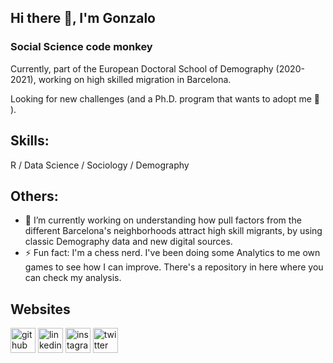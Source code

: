 ## Hi there 👋, I'm Gonzalo
### Social Science code monkey

Currently, part of the European Doctoral School of Demography (2020-2021), working on high skilled migration in Barcelona.

Looking for new challenges (and a Ph.D. program that wants to adopt me :eyes: ).


## Skills: 
 R / Data Science / Sociology / Demography

## Others:

- 🔭 I’m currently working on understanding how pull factors from the different Barcelona's neighborhoods attract high skill migrants, by using classic Demography data and new digital sources. 
- ⚡ Fun fact: I'm a chess nerd. I've been doing some Analytics to me own games to see how I can improve. There's a repository in here where you can check my analysis. 


## Websites
[<img src='https://cdn.jsdelivr.net/npm/simple-icons@3.0.1/icons/github.svg' alt='github' height='40'>](https://github.com/gonzalofichero)  [<img src='https://cdn.jsdelivr.net/npm/simple-icons@3.0.1/icons/linkedin.svg' alt='linkedin' height='40'>](https://www.linkedin.com/in/gonzalo-daniel-garcia-647a6817)  [<img src='https://cdn.jsdelivr.net/npm/simple-icons@3.0.1/icons/instagram.svg' alt='instagram' height='40'>](https://www.instagram.com/f2.2photo)  [<img src='https://cdn.jsdelivr.net/npm/simple-icons@3.0.1/icons/twitter.svg' alt='twitter' height='40'>](https://twitter.com/Ficheroculto)  

